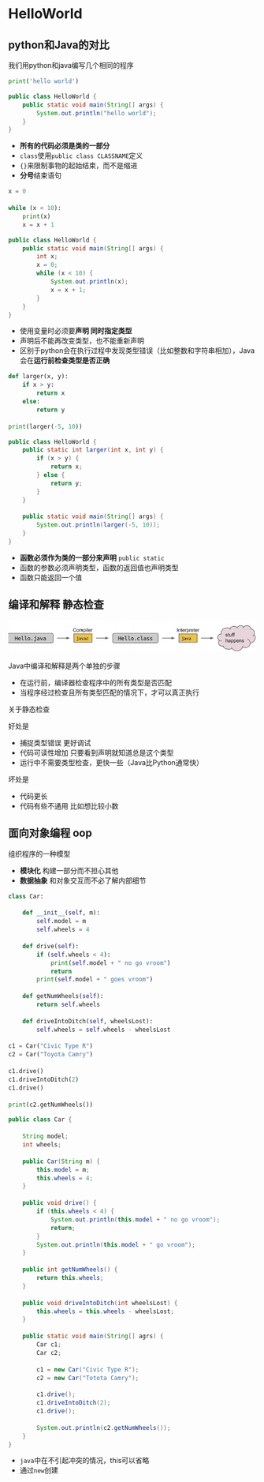 # HelloWorld

## python和Java的对比

我们用python和java编写几个相同的程序

```py
print('hello world')
```

```java
public class HelloWorld {
    public static void main(String[] args) {
        System.out.println("hello world");
    }
}
```

* **所有的代码必须是类的一部分**
* `class`使用`public class CLASSNAME`定义
* `{}`来限制事物的起始结束，而不是缩进
* **分号**结束语句

```py
x = 0

while (x < 10):
    print(x)
    x = x + 1
```

```java
public class HelloWorld {
    public static void main(String[] args) {
        int x;
        x = 0;
        while (x < 10) {
            System.out.println(x);
            x = x + 1;
        }
    }
}
```

* 使用变量时必须要**声明 同时指定类型**
* 声明后不能再改变类型，也不能重新声明
* 区别于python会在执行过程中发现类型错误（比如整数和字符串相加），Java会在**运行前检查类型是否正确**

```py
def larger(x, y):
    if x > y:
        return x
    else:
        return y

print(larger(-5, 10))
```

```java
public class HelloWorld {
    public static int larger(int x, int y) {
        if (x > y) {
            return x;
        } else {
            return y;
        }
    }

    public static void main(String[] args) {
        System.out.println(larger(-5, 10));
    }
}
```

* **函数必须作为类的一部分来声明** `public static`
* 函数的参数必须声明类型，函数的返回值也声明类型
* 函数只能返回一个值

## 编译和解释 静态检查

![](img/080d00ca.png)

Java中编译和解释是两个单独的步骤

* 在运行前，编译器检查程序中的所有类型是否匹配
* 当程序经过检查且所有类型匹配的情况下，才可以真正执行

关于静态检查

好处是

* 捕捉类型错误 更好调试
* 代码可读性增加 只要看到声明就知道总是这个类型
* 运行中不需要类型检查，更快一些（Java比Python通常快）

坏处是

* 代码更长
* 代码有些不通用 比如想比较小数

## 面向对象编程 oop

组织程序的一种模型

* **模块化** 构建一部分而不担心其他
* **数据抽象** 和对象交互而不必了解内部细节

```py
class Car:
    
    def __init__(self, m):
        self.model = m
        self.wheels = 4

    def drive(self):
        if (self.wheels < 4):
            print(self.model + " no go vroom")
            return 
        print(self.model + " goes vroom")

    def getNumWheels(self):
        return self.wheels

    def driveIntoDitch(self, wheelsLost):
        self.wheels = self.wheels - wheelsLost

c1 = Car("Civic Type R")
c2 = Car("Toyota Camry")

c1.drive()
c1.driveIntoDitch(2)
c1.drive()

print(c2.getNumWheels())
```

```java
public class Car {

    String model;
    int wheels;

    public Car(String m) {
        this.model = m;
        this.wheels = 4;
    }

    public void drive() {
        if (this.wheels < 4) {
            System.out.println(this.model + " no go vroom");
            return;
        }
        System.out.println(this.model + " go vroom");
    }

    public int getNumWheels() {
        return this.wheels;    
    }

    public void driveIntoDitch(int wheelsLost) {
        this.wheels = this.wheels - wheelsLost;
    }

    public static void main(String[] agrs) {
        Car c1;
        Car c2;

        c1 = new Car("Civic Type R");
        c2 = new Car("Totota Camry");

        c1.drive();
        c1.driveIntoDitch(2);
        c1.drive();

        System.out.println(c2.getNumWheels());
    }
}
```

* `java`中在不引起冲突的情况，this可以省略
* 通过`new`创建
